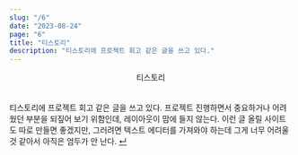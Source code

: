 ```yaml
---
slug: "/6"
date: "2023-08-24"
page: "6"
title: "티스토리"
description: "티스토리에 프로젝트 회고 같은 글을 쓰고 있다."
---
```


<div style="text-align: center;">
    <div class="post-line" style="display: inline-block; line-height:160%">
    티스토리
    </div>
</div>

<br>

티스토리에 프로젝트 회고 같은 글을 쓰고 있다. 프로젝트 진행하면서 중요하거나 어려웠던 부분을 되짚어 보기 위함인데, 레이아웃이 맘에 들지 않는다. 이런 글 올릴 사이트도 따로 만들면 좋겠지만, 그러려면 텍스트 에디터를 가져와야 하는데 그게 너무 어려울 것 같아서 아직은 엄두가 안 난다. <a href="/">↵</a>
